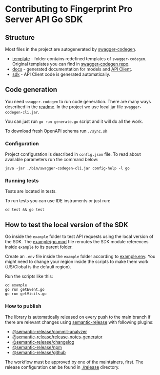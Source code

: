 # Contributing to Fingerprint Pro Server API Go SDK

## Structure

Most files in the project are autogenerated by [swagger-codegen](https://swagger.io/tools/swagger-codegen/).

- [template](./template) - folder contains redefined templates of `swagger-codegen`. Original templates you can find in [swagger-codegen repo](https://github.com/swagger-api/swagger-codegen/tree/751e59df060b1c3ecf54921e104f2086dfa9f820/modules/swagger-codegen/src/main/resources/go).
- [docs](./docs) - generated documentation for models and [API Client](./docs/FingerprintApi.md).
- [sdk](./sdk) - API Client code is generated automatically.

## Code generation

You need `swagger-codegen` to run code generation. There are many ways described in the [readme](https://github.com/swagger-api/swagger-codegen).
In the project we use local jar file `swagger-codegen-cli.jar`.

You can just run `go run generate.go` script and it will do all the work.

To download fresh OpenAPI schema run `./sync.sh`

### Configuration

Project configuration is described in `config.json` file. To read about available parameters run the command below:

```shell
java -jar ./bin/swagger-codegen-cli.jar config-help -l go
```

### Running tests

Tests are located in tests.

To run tests you can use IDE instruments or just run:

```shell
cd test && go test
```

## How to test the local version of the SDK

Go inside the `example` folder to test API requests using the local version of the SDK. The [example/go.mod](./example/go.mod) file reroutes the SDK module references inside `example` to its parent folder.

Create an `.env` file inside the `example` folder according to [example.env](/example/example.env). You might need to change your region inside the scripts to make them work (US/Global is the default region).

Run the scripts like this:

```shell
cd example
go run getEvent.go
go run getVisits.go
```

### How to publish

The library is automatically released on every push to the main branch if there are relevant changes using [semantic-release](https://github.com/semantic-release/semantic-release) with following plugins:

- [@semantic-release/commit-analyzer](https://github.com/semantic-release/commit-analyzer)
- [@semantic-release/release-notes-generator](https://github.com/semantic-release/release-notes-generator)
- [@semantic-release/changelog](https://github.com/semantic-release/changelog)
- [@semantic-release/npm](https://github.com/semantic-release/npm)
- [@semantic-release/github](https://github.com/semantic-release/github)

The workflow must be approved by one of the maintainers, first.
The release configuration can be found in [./release](./release) directory.
